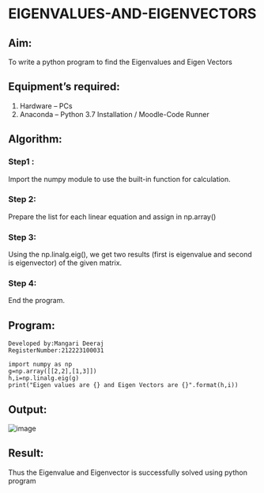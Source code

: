 # EIGENVALUES-AND-EIGENVECTORS
## Aim:
To write a python program to find the Eigenvalues and Eigen Vectors
## Equipment’s required:
1. 	Hardware – PCs
2. 	Anaconda – Python 3.7 Installation / Moodle-Code Runner
## Algorithm:
### Step1 : 
Import the numpy module to use the built-in function for calculation.
### Step 2:
 Prepare the list for each linear equation and assign in np.array()
### Step 3:
Using the np.linalg.eig(),  we get two results (first is eigenvalue and second is eigenvector) of the given matrix.
### Step 4: 
End the program.

## Program:
```
Developed by:Mangari Deeraj 
RegisterNumber:212223100031
```
```
import numpy as np
g=np.array([[2,2],[1,3]])
h,i=np.linalg.eig(g)
print("Eigen values are {} and Eigen Vectors are {}".format(h,i))

```

## Output:
![image](https://github.com/user-attachments/assets/a43a856d-42e9-4d50-8afb-ba1f0b7107c4)

## Result:
Thus the Eigenvalue and Eigenvector is successfully solved using python program
